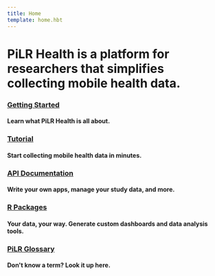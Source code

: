 ```yaml
---
title: Home
template: home.hbt
---
```

 
# PiLR Health is a platform for researchers that simplifies collecting mobile health data.

### [Getting Started](pages/basics)
#### Learn what PiLR Health is all about. 

### [Tutorial](pages/tutorial)
#### Start collecting mobile health data in minutes.

### [API Documentation](pages/api)
#### Write your own apps, manage your study data, and more. 

### [R Packages](pages/r)
#### Your data, your way. Generate custom dashboards and data analysis tools.

### [PiLR Glossary](pages/glossary)
#### Don't know a term? Look it up here. 
